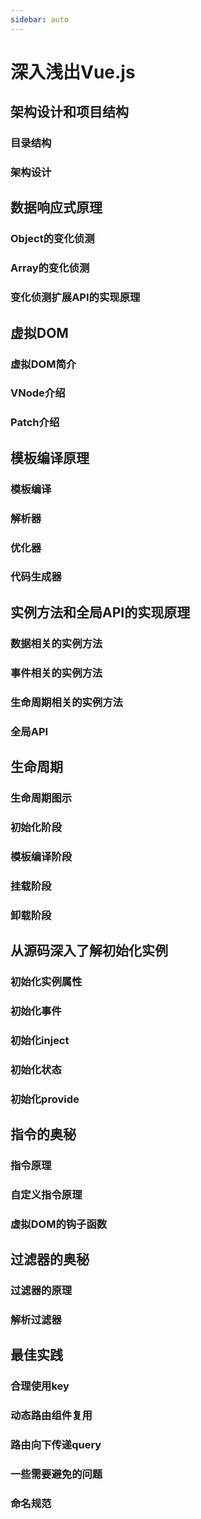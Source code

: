 ```yaml
---
sidebar: auto
---
```

# 深入浅出Vue.js

## 架构设计和项目结构

### 目录结构

### 架构设计

## 数据响应式原理

### Object的变化侦测

### Array的变化侦测

### 变化侦测扩展API的实现原理

## 虚拟DOM

### 虚拟DOM简介

### VNode介绍

### Patch介绍

## 模板编译原理

### 模板编译

### 解析器

### 优化器

### 代码生成器

## 实例方法和全局API的实现原理

### 数据相关的实例方法

### 事件相关的实例方法

### 生命周期相关的实例方法

### 全局API

## 生命周期

### 生命周期图示

### 初始化阶段

### 模板编译阶段

### 挂载阶段

### 卸载阶段

## 从源码深入了解初始化实例

### 初始化实例属性

### 初始化事件

### 初始化inject

### 初始化状态

### 初始化provide

## 指令的奥秘

### 指令原理

### 自定义指令原理

### 虚拟DOM的钩子函数

## 过滤器的奥秘

### 过滤器的原理

### 解析过滤器

## 最佳实践

### 合理使用key

### 动态路由组件复用

### 路由向下传递query

### 一些需要避免的问题

### 命名规范
